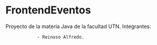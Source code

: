 # FrontendEventos
Proyecto de la materia Java de la facultad UTN.
Integrantes: 
              
                - Reinoso Alfredo.
             

